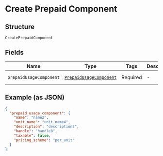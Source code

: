 
# Create Prepaid Component

## Structure

`CreatePrepaidComponent`

## Fields

| Name | Type | Tags | Description | Getter | Setter |
|  --- | --- | --- | --- | --- | --- |
| `prepaidUsageComponent` | [`PrepaidUsageComponent`](../../doc/models/prepaid-usage-component.md) | Required | - | getPrepaidUsageComponent(): PrepaidUsageComponent | setPrepaidUsageComponent(PrepaidUsageComponent prepaidUsageComponent): void |

## Example (as JSON)

```json
{
  "prepaid_usage_component": {
    "name": "name2",
    "unit_name": "unit_name4",
    "description": "description2",
    "handle": "handle8",
    "taxable": false,
    "pricing_scheme": "per_unit"
  }
}
```


